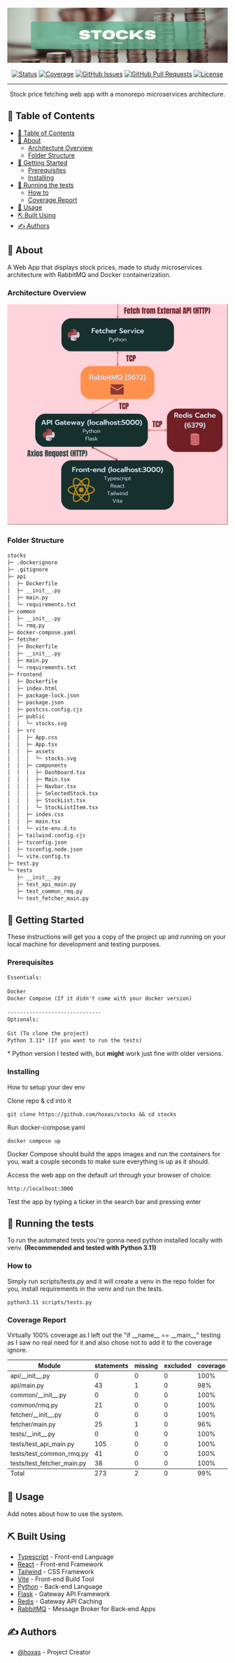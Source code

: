 <p align="center">
  <a href="" rel="noopener">
 <img src="./banner.png" alt="Project logo"></a>
</p>

<div align="center">

[![Status](https://img.shields.io/badge/status-WIP-yellow.svg)]()
[![Coverage](https://img.shields.io/badge/coverage-99%-success.svg)]()
[![GitHub Issues](https://img.shields.io/github/issues/hoxas/stocks.svg)](https://github.com/hoxas/stocks/issues)
[![GitHub Pull Requests](https://img.shields.io/github/issues-pr/hoxas/stocks.svg)](https://github.com/hoxas/stocks/pulls)
[![License](https://img.shields.io/badge/license-MIT-blue.svg)](/LICENSE)

</div>

---

<p align="center"> Stock price fetching web app with a monorepo microservices architecture.
    <br> 
</p>

## 📝 Table of Contents

- [📝 Table of Contents](#-table-of-contents)
- [🧐 About ](#-about-)
  - [Architecture Overview](#architecture-overview)
  - [Folder Structure](#folder-structure)
- [🏁 Getting Started ](#-getting-started-)
  - [Prerequisites](#prerequisites)
  - [Installing](#installing)
- [🔧 Running the tests ](#-running-the-tests-)
  - [How to](#how-to)
  - [Coverage Report](#coverage-report)
- [🎈 Usage ](#-usage-)
- [⛏️ Built Using ](#️-built-using-)
- [✍️ Authors ](#️-authors-)

## 🧐 About <a name = "about"></a>

A Web App that displays stock prices, made to study microservices architecture with RabbitMQ and Docker containerization.

### Architecture Overview

<img src="./architecture-overview.png">

### Folder Structure

```
stocks
├─ .dockerignore
├─ .gitignore
├─ api
│  ├─ Dockerfile
│  ├─ __init__.py
│  ├─ main.py
│  └─ requirements.txt
├─ common
│  ├─ __init__.py
│  └─ rmq.py
├─ docker-compose.yaml
├─ fetcher
│  ├─ Dockerfile
│  ├─ __init__.py
│  ├─ main.py
│  └─ requirements.txt
├─ frontend
│  ├─ Dockerfile
│  ├─ index.html
│  ├─ package-lock.json
│  ├─ package.json
│  ├─ postcss.config.cjs
│  ├─ public
│  │  └─ stocks.svg
│  ├─ src
│  │  ├─ App.css
│  │  ├─ App.tsx
│  │  ├─ assets
│  │  │  └─ stocks.svg
│  │  ├─ components
│  │  │  ├─ Dashboard.tsx
│  │  │  ├─ Main.tsx
│  │  │  ├─ Navbar.tsx
│  │  │  ├─ SelectedStock.tsx
│  │  │  ├─ StockList.tsx
│  │  │  └─ StockListItem.tsx
│  │  ├─ index.css
│  │  ├─ main.tsx
│  │  └─ vite-env.d.ts
│  ├─ tailwind.config.cjs
│  ├─ tsconfig.json
│  ├─ tsconfig.node.json
│  └─ vite.config.ts
├─ test.py
└─ tests
   ├─ __init__.py
   ├─ test_api_main.py
   ├─ test_common_rmq.py
   └─ test_fetcher_main.py

```

## 🏁 Getting Started <a name = "getting_started"></a>

These instructions will get you a copy of the project up and running on your local machine for development and testing purposes.

### Prerequisites

```
Essentials:

Docker
Docker Compose (If it didn't come with your docker version)

------------------------------
Optionals:

Git (To clone the project)
Python 3.11* (If you want to run the tests)
```

\* Python version I tested with, but **might** work just fine with older versions.

### Installing

How to setup your dev env

Clone repo & cd into it

```
git clone https://github.com/hoxas/stocks && cd stocks
```

Run docker-compose.yaml

```
docker compose up
```

Docker Compose should build the apps images and run the containers for you, wait a couple seconds to make sure everything is up as it should.

Access the web app on the default url through your browser of choice:

```
http://localhost:3000
```

Test the app by typing a ticker in the search bar and pressing enter

## 🔧 Running the tests <a name = "tests"></a>

To run the automated tests you're gonna need python installed locally with venv. **(Recommended and tested with Python 3.11)**

### How to

Simply run scripts/tests.py and it will create a venv in the repo folder for you, install requirements in the venv and run the tests.

```
python3.11 scripts/tests.py
```

### Coverage Report

Virtually 100% coverage as I left out the "if \_\_name\_\_ == \_\_main\_\_" testing as I saw no real need for it and also chose not to add it to the coverage ignore.

<table class="index" data-sortable>
    <thead>
        <tr class="tablehead" title="Click to sort">
            <th class="name left" aria-sort="none" data-shortcut="n">Module</th>
            <th aria-sort="none" data-default-sort-order="descending" data-shortcut="s">statements</th>
            <th aria-sort="none" data-default-sort-order="descending" data-shortcut="m">missing</th>
            <th aria-sort="none" data-default-sort-order="descending" data-shortcut="x">excluded</th>
            <th class="right" aria-sort="none" data-shortcut="c">coverage</th>
        </tr>
    </thead>
    <tbody>
        <tr class="file">
            <td class="name left">api/__init__.py</td>
            <td>0</td>
            <td>0</td>
            <td>0</td>
            <td class="right" data-ratio="0 0">100%</td>
        </tr>
        <tr class="file">
            <td class="name left">api/main.py</td>
            <td>43</td>
            <td>1</td>
            <td>0</td>
            <td class="right" data-ratio="42 43">98%</td>
        </tr>
        <tr class="file">
            <td class="name left">common/__init__.py</td>
            <td>0</td>
            <td>0</td>
            <td>0</td>
            <td class="right" data-ratio="0 0">100%</td>
        </tr>
        <tr class="file">
            <td class="name left">common/rmq.py</td>
            <td>21</td>
            <td>0</td>
            <td>0</td>
            <td class="right" data-ratio="21 21">100%</td>
        </tr>
        <tr class="file">
            <td class="name left">fetcher/__init__.py</td>
            <td>0</td>
            <td>0</td>
            <td>0</td>
            <td class="right" data-ratio="0 0">100%</td>
        </tr>
        <tr class="file">
            <td class="name left">fetcher/main.py</td>
            <td>25</td>
            <td>1</td>
            <td>0</td>
            <td class="right" data-ratio="24 25">96%</td>
        </tr>
        <tr class="file">
            <td class="name left">tests/__init__.py</td>
            <td>0</td>
            <td>0</td>
            <td>0</td>
            <td class="right" data-ratio="0 0">100%</td>
        </tr>
        <tr class="file">
            <td class="name left">tests/test_api_main.py</td>
            <td>105</td>
            <td>0</td>
            <td>0</td>
            <td class="right" data-ratio="105 105">100%</td>
        </tr>
        <tr class="file">
            <td class="name left">tests/test_common_rmq.py</td>
            <td>41</td>
            <td>0</td>
            <td>0</td>
            <td class="right" data-ratio="41 41">100%</td>
        </tr>
        <tr class="file">
            <td class="name left">tests/test_fetcher_main.py</td>
            <td>38</td>
            <td>0</td>
            <td>0</td>
            <td class="right" data-ratio="38 38">100%</td>
        </tr>
    </tbody>
    <tfoot>
        <tr class="total">
            <td class="name left">Total</td>
            <td>273</td>
            <td>2</td>
            <td>0</td>
            <td class="right" data-ratio="271 273">99%</td>
        </tr>
    </tfoot>
</table>

## 🎈 Usage <a name="usage"></a>

Add notes about how to use the system.

## ⛏️ Built Using <a name = "built_using"></a>

- [Typescript](https://www.typescriptlang.org/) - Front-end Language
- [React](https://react.dev/) - Front-end Framework
- [Tailwind](https://tailwindcss.com/) - CSS Framework
- [Vite](https://vitejs.dev/) - Front-end Build Tool
- [Python](https://www.python.org/) - Back-end Language
- [Flask](https://flask.palletsprojects.com/) - Gateway API Framework
- [Redis](https://redis.io/) - Gateway API Caching
- [RabbitMQ](https://www.rabbitmq.com/) - Message Broker for Back-end Apps

## ✍️ Authors <a name = "authors"></a>

- [@hoxas](https://github.com/hoxas) - Project Creator

<!-- See also the list of [contributors](https://github.com/hoxas/stocks/contributors) who participated in this project.

## 🎉 Acknowledgements <a name = "acknowledgement"></a>

- Hat tip to anyone whose code was used
- Inspiration
- References -->

